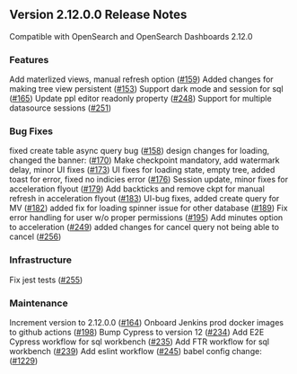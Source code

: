 ## Version 2.12.0.0 Release Notes

Compatible with OpenSearch and OpenSearch Dashboards 2.12.0

### Features

Add materlized views, manual refresh option ([#159](https://github.com/opensearch-project/dashboards-query-workbench/pull/159))
Added changes for making tree view persistent ([#153](https://github.com/opensearch-project/dashboards-query-workbench/pull/153))
Support dark mode and session for sql ([#165](https://github.com/opensearch-project/dashboards-query-workbench/pull/165))
Update ppl editor readonly property ([#248](https://github.com/opensearch-project/dashboards-query-workbench/pull/248))
Support for multiple datasource sessions ([#251](https://github.com/opensearch-project/dashboards-query-workbench/pull/251))

### Bug Fixes

fixed create table async query bug ([#158](https://github.com/opensearch-project/dashboards-query-workbench/pull/158))
design changes for loading, changed the banner: ([#170](https://github.com/opensearch-project/dashboards-query-workbench/pull/170))
Make checkpoint mandatory, add watermark delay, minor UI fixes ([#173](https://github.com/opensearch-project/dashboards-query-workbench/pull/173))
UI fixes for loading state, empty tree, added toast for error, fixed no indicies error ([#176](https://github.com/opensearch-project/dashboards-query-workbench/pull/176))
Session update, minor fixes for acceleration flyout ([#179](https://github.com/opensearch-project/dashboards-query-workbench/pull/179))
Add backticks and remove ckpt for manual refresh in acceleration flyout ([#183](https://github.com/opensearch-project/dashboards-query-workbench/pull/183))
UI-bug fixes, added create query for MV ([#182](https://github.com/opensearch-project/dashboards-query-workbench/pull/182))
added fix for loading spinner issue for other database ([#189](https://github.com/opensearch-project/dashboards-query-workbench/pull/189))
Fix error handling for user w/o proper permissions ([#195](https://github.com/opensearch-project/dashboards-query-workbench/pull/195))
Add minutes option to acceleration ([#249](https://github.com/opensearch-project/dashboards-query-workbench/pull/249))
added changes for cancel query not being able to cancel ([#256](https://github.com/opensearch-project/dashboards-query-workbench/pull/256))

### Infrastructure

Fix jest tests ([#255](https://github.com/opensearch-project/dashboards-query-workbench/pull/255))

### Maintenance

Increment version to 2.12.0.0 ([#164](https://github.com/opensearch-project/dashboards-query-workbench/pull/164))
Onboard Jenkins prod docker images to github actions ([#198](https://github.com/opensearch-project/dashboards-query-workbench/pull/198))
Bump Cypress to version 12 ([#234](https://github.com/opensearch-project/dashboards-query-workbench/pull/234))
Add E2E Cypress workflow for sql workbench ([#235](https://github.com/opensearch-project/dashboards-query-workbench/pull/235))
Add FTR workflow for sql workbench ([#239](https://github.com/opensearch-project/dashboards-query-workbench/pull/239))
Add eslint workflow ([#245](https://github.com/opensearch-project/dashboards-query-workbench/pull/245))
babel config change: ([#1229](https://github.com/opensearch-project/dashboards-query-workbench/pull/229))

